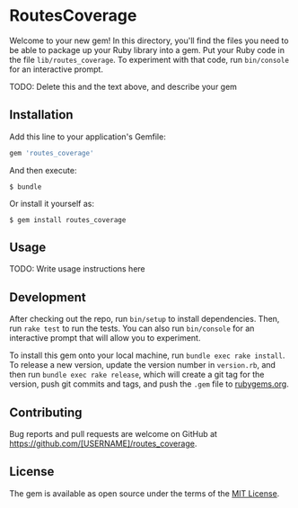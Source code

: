 # RoutesCoverage

Welcome to your new gem! In this directory, you'll find the files you need to be able to package up your Ruby library into a gem. Put your Ruby code in the file `lib/routes_coverage`. To experiment with that code, run `bin/console` for an interactive prompt.

TODO: Delete this and the text above, and describe your gem

## Installation

Add this line to your application's Gemfile:

```ruby
gem 'routes_coverage'
```

And then execute:

    $ bundle

Or install it yourself as:

    $ gem install routes_coverage

## Usage

TODO: Write usage instructions here

## Development

After checking out the repo, run `bin/setup` to install dependencies. Then, run `rake test` to run the tests. You can also run `bin/console` for an interactive prompt that will allow you to experiment.

To install this gem onto your local machine, run `bundle exec rake install`. To release a new version, update the version number in `version.rb`, and then run `bundle exec rake release`, which will create a git tag for the version, push git commits and tags, and push the `.gem` file to [rubygems.org](https://rubygems.org).

## Contributing

Bug reports and pull requests are welcome on GitHub at https://github.com/[USERNAME]/routes_coverage.


## License

The gem is available as open source under the terms of the [MIT License](http://opensource.org/licenses/MIT).

